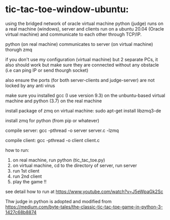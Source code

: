 # tic-tac-toe-window-ubuntu:
using the bridged network of oracle virtual machine
python (judge) runs on a real machine (windows), server and clients run on a ubuntu 20.04 (Oracle virtual machine) and communicate to each other through TCP/IP.

python (on real machine) communicates to server (on virtual machine) thorugh zmq

if you don't use my configuration (virtual machine) but 2 separate PCs, it also should work but make sure they are connected without any obstacle (i.e can ping IP or send thourgh socket)

also ensure the ports (for both server-clients and judge-server) are not locked by any anti virus

make sure you installed gcc (I use version 9.3) on the unbuntu-based virtual machine and python (3.7) on the real machine

install package of zmq on virtual machine: sudo apt-get install libzmq3-de

install zmq for python (from pip or whatever)

compile server: gcc -pthread -o server server.c -lzmq

compile client: gcc -pthread -o client client.c

how to run:
1. on real machine, run python (tic_tac_toe.py)
2. on virtual machine, cd to the directory of server, run server
3.  run 1st client
4. run 2nd client
5. play the game !!

see detail how to run at https://www.youtube.com/watch?v=J5eWpaGk2Sc

Thw judge in python is adopted and modified from https://medium.com/byte-tales/the-classic-tic-tac-toe-game-in-python-3-1427c68b8874

